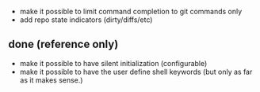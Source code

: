 * make it possible to limit command completion to git commands only
* add repo state indicators (dirty/diffs/etc)

done (reference only)
---------------------
* make it possible to have silent initialization (configurable)
* make it possible to have the user define shell keywords (but only as far as it makes sense.)